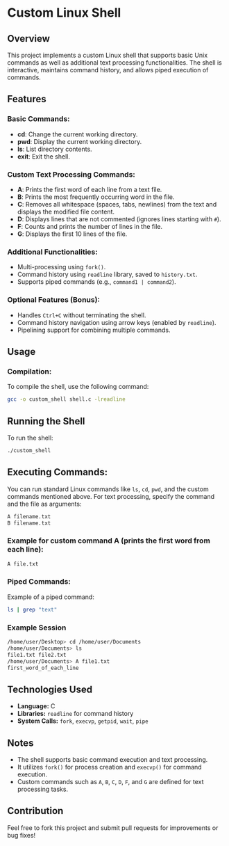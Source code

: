 # Custom Linux Shell

## Overview
This project implements a custom Linux shell that supports basic Unix commands as well as additional text processing functionalities. The shell is interactive, maintains command history, and allows piped execution of commands.

## Features

### Basic Commands:
- **cd**: Change the current working directory.
- **pwd**: Display the current working directory.
- **ls**: List directory contents.
- **exit**: Exit the shell.

### Custom Text Processing Commands:
- **A**: Prints the first word of each line from a text file.
- **B**: Prints the most frequently occurring word in the file.
- **C**: Removes all whitespace (spaces, tabs, newlines) from the text and displays the modified file content.
- **D**: Displays lines that are not commented (ignores lines starting with `#`).
- **F**: Counts and prints the number of lines in the file.
- **G**: Displays the first 10 lines of the file.

### Additional Functionalities:
- Multi-processing using `fork()`.
- Command history using `readline` library, saved to `history.txt`.
- Supports piped commands (e.g., `command1 | command2`).

### Optional Features (Bonus):
- Handles `Ctrl+C` without terminating the shell.
- Command history navigation using arrow keys (enabled by `readline`).
- Pipelining support for combining multiple commands.

## Usage

### Compilation:
To compile the shell, use the following command:

```bash
gcc -o custom_shell shell.c -lreadline
```
## Running the Shell
To run the shell:

```bash
./custom_shell
```
## Executing Commands:
You can run standard Linux commands like `ls`, `cd`, `pwd`, and the custom commands mentioned above. For text processing, specify the command and the file as arguments:

```bash
A filename.txt
B filename.txt
```
### Example for custom command A (prints the first word from each line):

```bash
A file.txt
```
### Piped Commands: 
Example of a piped command:

```bash
ls | grep "text"
```
### Example Session

```bash
/home/user/Desktop> cd /home/user/Documents
/home/user/Documents> ls
file1.txt file2.txt
/home/user/Documents> A file1.txt
first_word_of_each_line
```
## Technologies Used

- **Language:** C
- **Libraries:** `readline` for command history
- **System Calls:** `fork`, `execvp`, `getpid`, `wait`, `pipe`

## Notes

- The shell supports basic command execution and text processing.
- It utilizes `fork()` for process creation and `execvp()` for command execution.
- Custom commands such as `A`, `B`, `C`, `D`, `F`, and `G` are defined for text processing tasks.

## Contribution

Feel free to fork this project and submit pull requests for improvements or bug fixes!


